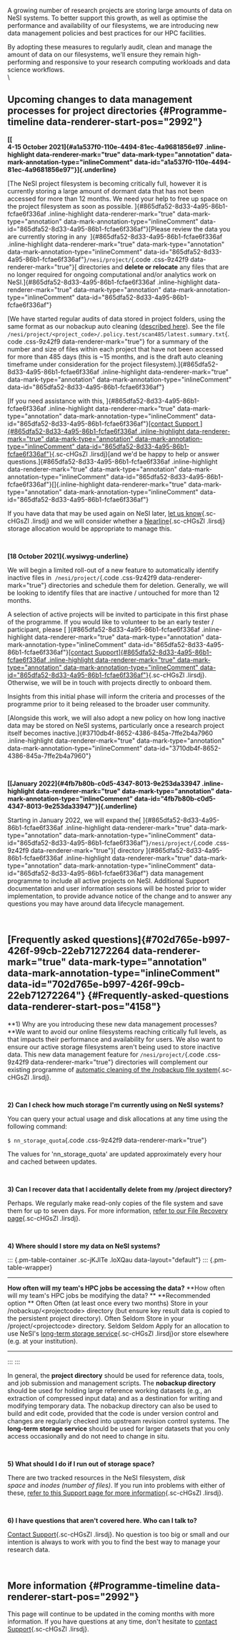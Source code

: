 A growing number of research projects are storing large amounts of data
on NeSI systems. To better support this growth, as well as optimise the
performance and availability of our filesystems, we are introducing new
data management policies and best practices for our HPC facilities.

By adopting these measures to regularly audit, clean and manage the
amount of data on our filesystems, we'll ensure they remain
high-performing and responsive to your research computing workloads and
data science workflows.\
\

Upcoming changes to data management processes for project directories {#Programme-timeline data-renderer-start-pos="2992"}
---------------------------------------------------------------------

**[[\
4-15 October 2021]{#a1a537f0-110e-4494-81ec-4a9681856e97
.inline-highlight data-renderer-mark="true" data-mark-type="annotation"
data-mark-annotation-type="inlineComment"
data-id="a1a537f0-110e-4494-81ec-4a9681856e97"}]{.underline}**

[The NeSI project filesystem is becoming critically full, however it is
currently storing a large amount of dormant data that has not been
accessed for more than 12 months. We need your help to free up space on
the project filesystem as soon as possible.
]{#865dfa52-8d33-4a95-86b1-fcfae6f336af .inline-highlight
data-renderer-mark="true" data-mark-type="annotation"
data-mark-annotation-type="inlineComment"
data-id="865dfa52-8d33-4a95-86b1-fcfae6f336af"}[Please review the data
you are currently storing in any
 ]{#865dfa52-8d33-4a95-86b1-fcfae6f336af .inline-highlight
data-renderer-mark="true" data-mark-type="annotation"
data-mark-annotation-type="inlineComment"
data-id="865dfa52-8d33-4a95-86b1-fcfae6f336af"}`/nesi/project/`{.code
.css-9z42f9 data-renderer-mark="true"}[ directories and **delete or
relocate** any files that are no longer required for ongoing
computational and/or analytics work on
NeSI.]{#865dfa52-8d33-4a95-86b1-fcfae6f336af .inline-highlight
data-renderer-mark="true" data-mark-type="annotation"
data-mark-annotation-type="inlineComment"
data-id="865dfa52-8d33-4a95-86b1-fcfae6f336af"}

[We have started regular audits of data stored in project folders, using
the same format as our nobackup auto cleaning ([described
here](https://support.nesi.org.nz/hc/en-gb/articles/360001162856)). See
the file
`/nesi/project/<project_code>/.policy.test/scan485/latest.summary.txt`{.code
.css-9z42f9 data-renderer-mark="true"} for a summary of the number and
size of files within each project that have not been accessed for more
than 485 days (this is \~15 months, and is the draft auto cleaning
timeframe under consideration for the project
filesystem).]{#865dfa52-8d33-4a95-86b1-fcfae6f336af .inline-highlight
data-renderer-mark="true" data-mark-type="annotation"
data-mark-annotation-type="inlineComment"
data-id="865dfa52-8d33-4a95-86b1-fcfae6f336af"}

[If you need assistance with this,
]{#865dfa52-8d33-4a95-86b1-fcfae6f336af .inline-highlight
data-renderer-mark="true" data-mark-type="annotation"
data-mark-annotation-type="inlineComment"
data-id="865dfa52-8d33-4a95-86b1-fcfae6f336af"}[[contact Support
]{#865dfa52-8d33-4a95-86b1-fcfae6f336af .inline-highlight
data-renderer-mark="true" data-mark-type="annotation"
data-mark-annotation-type="inlineComment"
data-id="865dfa52-8d33-4a95-86b1-fcfae6f336af"}](https://support.nesi.org.nz/hc/en-gb/requests/new "https://support.nesi.org.nz/hc/en-gb/requests/new"){.sc-cHGsZl
.lirsdj}[and we'd be happy to help or answer
questions.]{#865dfa52-8d33-4a95-86b1-fcfae6f336af .inline-highlight
data-renderer-mark="true" data-mark-type="annotation"
data-mark-annotation-type="inlineComment"
data-id="865dfa52-8d33-4a95-86b1-fcfae6f336af"}[]{.inline-highlight
data-renderer-mark="true" data-mark-type="annotation"
data-mark-annotation-type="inlineComment"
data-id="865dfa52-8d33-4a95-86b1-fcfae6f336af"}

If you have data that may be used again on NeSI later, [let us
know](https://support.nesi.org.nz/hc/en-gb/requests/new "https://support.nesi.org.nz/hc/en-gb/requests/new"){.sc-cHGsZl
.lirsdj} and we will consider whether a
[Nearline](https://support.nesi.org.nz/hc/en-gb/articles/360001169956-Long-Term-Storage-Service "https://support.nesi.org.nz/hc/en-gb/articles/360001169956-Long-Term-Storage-Service"){.sc-cHGsZl
.lirsdj} storage allocation would be appropriate to manage this.

 

**[18 October 2021]{.wysiwyg-underline}**

We will begin a limited roll-out of a new feature to automatically
identify inactive files in  `/nesi/project/`{.code .css-9z42f9
data-renderer-mark="true"} directories and schedule them for deletion.
Generally, we will be looking to identify files that are inactive /
untouched for more than 12 months. 

A selection of active projects will be invited to participate in this
first phase of the programme. If you would like to volunteer to be an
early tester / participant, please [
]{#865dfa52-8d33-4a95-86b1-fcfae6f336af .inline-highlight
data-renderer-mark="true" data-mark-type="annotation"
data-mark-annotation-type="inlineComment"
data-id="865dfa52-8d33-4a95-86b1-fcfae6f336af"}[[contact
Support]{#865dfa52-8d33-4a95-86b1-fcfae6f336af .inline-highlight
data-renderer-mark="true" data-mark-type="annotation"
data-mark-annotation-type="inlineComment"
data-id="865dfa52-8d33-4a95-86b1-fcfae6f336af"}](https://support.nesi.org.nz/hc/en-gb/requests/new "https://support.nesi.org.nz/hc/en-gb/requests/new"){.sc-cHGsZl
.lirsdj}. Otherwise, we will be in touch with projects directly to
onboard them.

Insights from this initial phase will inform the criteria and processes
of the programme prior to it being released to the broader user
community.

[Alongside this work, we will also adopt a new policy on how long
inactive data may be stored on NeSI systems, particularly once a
research project itself becomes
inactive.]{#3710db4f-8652-4386-845a-7ffe2b4a7960 .inline-highlight
data-renderer-mark="true" data-mark-type="annotation"
data-mark-annotation-type="inlineComment"
data-id="3710db4f-8652-4386-845a-7ffe2b4a7960"}

 

**[[January 2022]{#4fb7b80b-c0d5-4347-8013-9e253da33947
.inline-highlight data-renderer-mark="true" data-mark-type="annotation"
data-mark-annotation-type="inlineComment"
data-id="4fb7b80b-c0d5-4347-8013-9e253da33947"}]{.underline}**

Starting in January 2022, we will expand
the[ ]{#865dfa52-8d33-4a95-86b1-fcfae6f336af .inline-highlight
data-renderer-mark="true" data-mark-type="annotation"
data-mark-annotation-type="inlineComment"
data-id="865dfa52-8d33-4a95-86b1-fcfae6f336af"}`/nesi/project/`{.code
.css-9z42f9 data-renderer-mark="true"}[ directory
]{#865dfa52-8d33-4a95-86b1-fcfae6f336af .inline-highlight
data-renderer-mark="true" data-mark-type="annotation"
data-mark-annotation-type="inlineComment"
data-id="865dfa52-8d33-4a95-86b1-fcfae6f336af"} data management
programme to include all active projects on NeSI. Additional Support
documentation and user information sessions will be hosted prior to
wider implementation, to provide advance notice of the change and to
answer any questions you may have around data lifecycle management. 

 

[Frequently asked questions]{#702d765e-b997-426f-99cb-22eb71272264 data-renderer-mark="true" data-mark-type="annotation" data-mark-annotation-type="inlineComment" data-id="702d765e-b997-426f-99cb-22eb71272264"} {#Frequently-asked-questions data-renderer-start-pos="4158"}
------------------------------------------------------------------------------------------------------------------------------------------------------------------------------------------------------------------

**1) Why are you introducing these new data management processes?\
**We want to avoid our online filesystems reaching critically full
levels, as that impacts their performance and availability for users. We
also want to ensure our active storage filesystems aren\'t being used to
store inactive data. This new data management feature
for `/nesi/project/`{.code .css-9z42f9 data-renderer-mark="true"}
directories will complement our existing programme of [automatic
cleaning of the /nobackup file
system](https://support.nesi.org.nz/hc/en-gb/articles/360001162856 "https://support.nesi.org.nz/hc/en-gb/articles/360001162856"){.sc-cHGsZl
.lirsdj}.

 

**2) Can I check how much storage I'm currently using on NeSI systems?**

You can query your actual usage and disk allocations at any time using
the following command: 

`$ nn_storage_quota`{.code .css-9z42f9 data-renderer-mark="true"}

The values for \'nn\_storage\_quota\' are updated approximately every
hour and cached between updates.

 

**3) Can I recover data that I accidentally delete from my /project
directory?**

Perhaps. We regularly make read-only copies of the file system and save
them for up to seven days. For more information, [refer to our File
Recovery
page](https://support.nesi.org.nz/hc/en-gb/articles/360000207315-File-Recovery "https://support.nesi.org.nz/hc/en-gb/articles/360000207315-File-Recovery"){.sc-cHGsZl
.lirsdj}.

 

**4) Where should I store my data on NeSI systems?**

::: {.pm-table-container .sc-jKJlTe .loXQau data-layout="default"}
::: {.pm-table-wrapper}
  --------------------------------------------------------------- ---------------------------------------------------------------- ------------------------------------------------------------------------------------------------------------------------------------------------------------------------------------------------------------------------------------------------------------------------------------------------------------------
  **How often will my team\'s HPC jobs be accessing the data?**   **How often will my team\'s HPC jobs be modifying the data? **   **Recommended option **
  Often                                                           Often (at least once every two months)                           Store in your /nobackup/\<projectcode\> directory (but ensure key result data is copied to the persistent project directory).
  Often                                                           Seldom                                                           Store in your /project/\<projectcode\> directory.
  Seldom                                                          Seldom                                                           Apply for an allocation to use NeSI's [long-term storage service](https://support.nesi.org.nz/hc/en-gb/articles/360001169956-Long-Term-Storage-Service "https://support.nesi.org.nz/hc/en-gb/articles/360001169956-Long-Term-Storage-Service"){.sc-cHGsZl .lirsdj}or store elsewhere (e.g. at your institution).
  --------------------------------------------------------------- ---------------------------------------------------------------- ------------------------------------------------------------------------------------------------------------------------------------------------------------------------------------------------------------------------------------------------------------------------------------------------------------------
:::
:::

In general, the **project directory** should be used for reference data,
tools, and job submission and management scripts. The **nobackup
directory** should be used for holding large reference working datasets
(e.g., an extraction of compressed input data) and as a destination for
writing and modifying temporary data. The nobackup directory can also be
used to build and edit code, provided that the code is under version
control and changes are regularly checked into upstream revision control
systems. The **long-term storage service** should be used for larger
datasets that you only access occasionally and do not need to change in
situ. 

 

**5) What should I do if I run out of storage space?**

There are two tracked resources in the NeSI filesystem, *disk
space* and *inodes (number of files)*. If you run into problems with
either of these, [refer to this Support page for more
information](https://support.nesi.org.nz/hc/en-gb/articles/360001125996-I-ve-run-out-of-storage-space "https://support.nesi.org.nz/hc/en-gb/articles/360001125996-I-ve-run-out-of-storage-space"){.sc-cHGsZl
.lirsdj}.

 

**6) I have questions that aren't covered here. Who can I talk to?**

[Contact
Support](https://support.nesi.org.nz/hc/en-gb/requests/new "https://support.nesi.org.nz/hc/en-gb/requests/new"){.sc-cHGsZl
.lirsdj}. No question is too big or small and our intention is always to
work with you to find the best way to manage your research data.

 

More information {#Programme-timeline data-renderer-start-pos="2992"}
----------------

This page will continue to be updated in the coming months with more
information. If you have questions at any time, don't hesitate to
[contact
Support](https://support.nesi.org.nz/hc/en-gb/requests/new "https://support.nesi.org.nz/hc/en-gb/requests/new"){.sc-cHGsZl
.lirsdj}.
